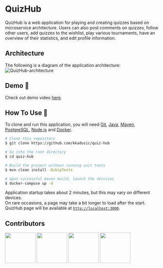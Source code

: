 # QuizHub

QuizHub is a web application for playing and creating quizzes based on microservice architecture. Users can also post comments on quizzes, follow other users, add quizzes to the wishlist, play various tournaments, have an overview of their statistics, and edit profile information. <br>

## Architecture

The following is a diagram of the application architecture:
![QuizHub-architecture](https://user-images.githubusercontent.com/44180058/121525567-c76fd700-c9f8-11eb-980a-d9dda6146c45.png)

## Demo :movie_camera:

Check out demo video [here](https://drive.google.com/file/d/1tRyMWpl1Hae5ZmNSKR0Ob_3J1o3L0zHO/view).

## How To Use :wrench:

To clone and run this application, you will need [Git](https://git-scm.com), [Java](https://www.oracle.com/java/technologies/javase-downloads.html),
[Maven](https://maven.apache.org/download.cgi), [PostgreSQL](https://www.postgresql.org/download/), [Node.js](https://nodejs.org/en/download) and [Docker](https://www.docker.com/products/docker-desktop).

```bash
# Clone this repository
$ git clone https://github.com/kkadusic/quiz-hub

# Go into the root directory
$ cd quiz-hub

# Build the project without running unit tests
$ mvn clean install -DskipTests

# Upon successful maven build, launch the services
$ docker-compose up -d
```

Application startup takes about 2 minutes, but this may vary on different devices. <br>
On rare occasions, a page may take a bit longer to load after the start. <br>
QuizHub page will be available at [`http://localhost:3000`](http://localhost:3000).

## Contributors

<a href="https://github.com/Lino2007" target="_blank"><img width="100px" height="100px" src="https://github.com/Lino2007.png"></a>
<a href="https://github.com/kkadusic" target="_blank"><img width="100px" height="100px" src="https://github.com/kkadusic.png"></a>
<a href="https://github.com/amra-music" target="_blank"><img width="100px" height="100px" src="https://github.com/amra-music.png"></a>
<a href="https://github.com/fpoljcic" target="_blank"><img width="100px" height="100px" src="https://github.com/fpoljcic.png"></a>
